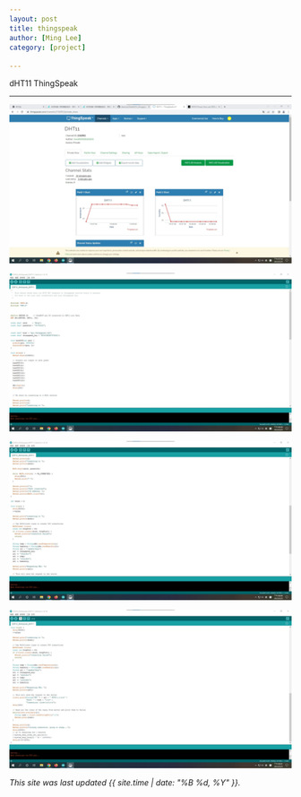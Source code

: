 ```yaml
---
layout: post
title: thingspeak
author: [Ming Lee]
category: [project]

---
```


dHT11 ThingSpeak

---

![](https://github.com/Ming5980/MCU-porject/blob/main/images/thingspeak.jpg?raw=true)

![](https://github.com/Ming5980/MCU-porject/blob/main/images/thingspeak_code1.jpg?raw=true)

![](https://github.com/Ming5980/MCU-porject/blob/main/images/thingspeak_code2.jpg?raw=true)

![](https://github.com/Ming5980/MCU-porject/blob/main/images/thingspeak_code3.jpg?raw=true)

*This site was last updated {{ site.time | date: "%B %d, %Y" }}.*
